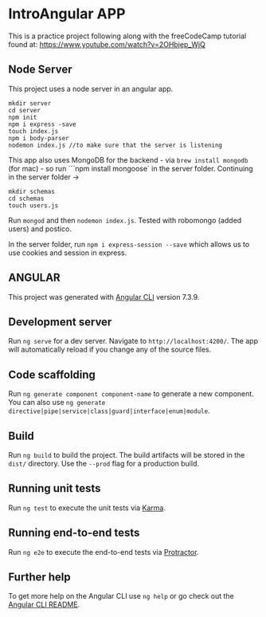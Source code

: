 # IntroAngular APP

This is a practice project following along with the freeCodeCamp tutorial found at: https://www.youtube.com/watch?v=2OHbjep_WjQ

## Node Server

This project uses a node server in an angular app.

```
mkdir server
cd server
npm init
npm i express -save
touch index.js
npm i body-parser
nodemon index.js //to make sure that the server is listening
```

This app also uses MongoDB for the backend - via `brew install mongodb` (for mac) - so run ```npm install mongoose` in the server folder. Continuing in the server folder ->

```
mkdir schemas
cd schemas
touch users.js
```

Run `mongod` and then `nodemon index.js`. Tested with robomongo (added users) and postico.

In the server folder, run `npm i express-session --save` which allows us to use cookies and session in express.

## ANGULAR

This project was generated with [Angular CLI](https://github.com/angular/angular-cli) version 7.3.9.

## Development server

Run `ng serve` for a dev server. Navigate to `http://localhost:4200/`. The app will automatically reload if you change any of the source files.

## Code scaffolding

Run `ng generate component component-name` to generate a new component. You can also use `ng generate directive|pipe|service|class|guard|interface|enum|module`.

## Build

Run `ng build` to build the project. The build artifacts will be stored in the `dist/` directory. Use the `--prod` flag for a production build.

## Running unit tests

Run `ng test` to execute the unit tests via [Karma](https://karma-runner.github.io).

## Running end-to-end tests

Run `ng e2e` to execute the end-to-end tests via [Protractor](http://www.protractortest.org/).

## Further help

To get more help on the Angular CLI use `ng help` or go check out the [Angular CLI README](https://github.com/angular/angular-cli/blob/master/README.md).

```

```
